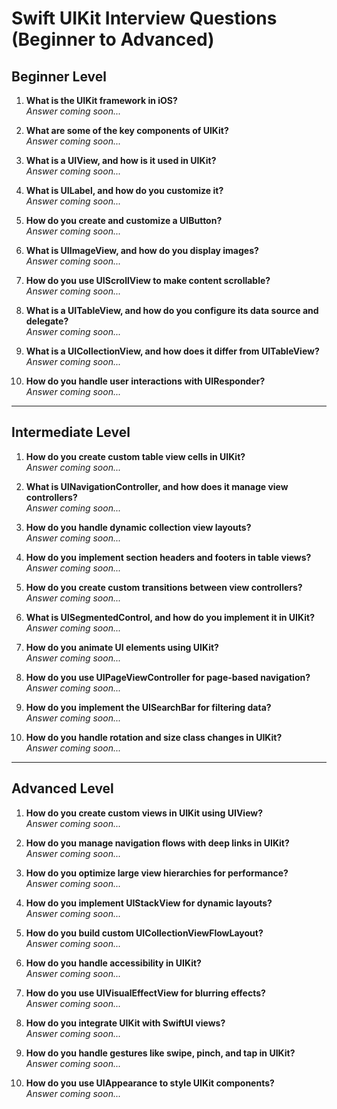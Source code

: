 # Swift UIKit Interview Questions (Beginner to Advanced)

## Beginner Level
1.	**What is the UIKit framework in iOS?**  
   *Answer coming soon...*

2.	**What are some of the key components of UIKit?**  
   *Answer coming soon...*

3.	**What is a UIView, and how is it used in UIKit?**  
   *Answer coming soon...*

4.	**What is UILabel, and how do you customize it?**  
   *Answer coming soon...*

5.	**How do you create and customize a UIButton?**  
   *Answer coming soon...*

6.	**What is UIImageView, and how do you display images?**  
   *Answer coming soon...*

7.	**How do you use UIScrollView to make content scrollable?**  
   *Answer coming soon...*

8.	**What is a UITableView, and how do you configure its data source and delegate?**  
   *Answer coming soon...*

9.	**What is a UICollectionView, and how does it differ from UITableView?**  
   *Answer coming soon...*

10.	**How do you handle user interactions with UIResponder?**  
   *Answer coming soon...*

---

## Intermediate Level
1.	**How do you create custom table view cells in UIKit?**  
   *Answer coming soon...*

2.	**What is UINavigationController, and how does it manage view controllers?**  
   *Answer coming soon...*

3.	**How do you handle dynamic collection view layouts?**  
   *Answer coming soon...*

4.	**How do you implement section headers and footers in table views?**  
   *Answer coming soon...*

5.	**How do you create custom transitions between view controllers?**  
   *Answer coming soon...*

6.	**What is UISegmentedControl, and how do you implement it in UIKit?**  
   *Answer coming soon...*

7.	**How do you animate UI elements using UIKit?**  
   *Answer coming soon...*

8.	**How do you use UIPageViewController for page-based navigation?**  
   *Answer coming soon...*

9.	**How do you implement the UISearchBar for filtering data?**  
   *Answer coming soon...*

10.	**How do you handle rotation and size class changes in UIKit?**  
   *Answer coming soon...*

---

## Advanced Level
1.	**How do you create custom views in UIKit using UIView?**  
   *Answer coming soon...*

2.	**How do you manage navigation flows with deep links in UIKit?**  
   *Answer coming soon...*

3.	**How do you optimize large view hierarchies for performance?**  
   *Answer coming soon...*

4.	**How do you implement UIStackView for dynamic layouts?**  
   *Answer coming soon...*

5.	**How do you build custom UICollectionViewFlowLayout?**  
   *Answer coming soon...*

6.	**How do you handle accessibility in UIKit?**  
   *Answer coming soon...*

7.	**How do you use UIVisualEffectView for blurring effects?**  
   *Answer coming soon...*

8.	**How do you integrate UIKit with SwiftUI views?**  
   *Answer coming soon...*

9.	**How do you handle gestures like swipe, pinch, and tap in UIKit?**  
   *Answer coming soon...*

10.	**How do you use UIAppearance to style UIKit components?**  
   *Answer coming soon...*
